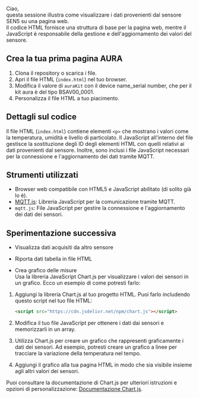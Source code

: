 Ciao,<br>
questa sessione illustra come  visualizzare i dati provenienti dal sensore SEN5 su una pagina web. <br>
Il codice HTML fornisce una struttura di base per la pagina web, mentre il JavaScript è responsabile della gestione e dell'aggiornamento dei valori del sensore.

## Crea la tua prima pagina AURA

1. Clona il repository o scarica i file.
2. Apri il file HTML (`index.html`) nel tuo browser.
3. Modifica il valore di `auraKit` con il device name_serial number, che per il kit aura è del tipo BSAV00_0001.
4. Personalizza il file HTML a tuo piacimento.

## Dettagli sul codice 

Il file HTML (`index.html`) contiene elementi `<p>` che mostrano i valori come la temperatura, umidità e livello di particolato.
Il JavaScript all'interno del file gestisce la sostituzione degli ID degli elementi HTML con quelli relativi ai dati provenienti dal sensore. Inoltre, sono inclusi i file JavaScript necessari per la connessione e l'aggiornamento dei dati tramite MQTT.

## Strumenti utilizzati

- Browser web compatibile con HTML5 e JavaScript abilitato (di solito già lo è).
- [MQTT.js](https://cdnjs.cloudflare.com/ajax/libs/mqtt/4.2.7/mqtt.min.js): Libreria JavaScript per la comunicazione tramite MQTT.
- `mqtt.js`: File JavaScript per gestire la connessione e l'aggiornamento dei dati dei sensori.

## Sperimentazione successiva

- Visualizza dati acquisiti da altro sensore<br>
- Riporta dati tabella in file HTML  <br>

- Crea grafico delle misure<br>
Usa la libreria JavaScript Chart.js per visualizzare i valori dei sensori in un grafico. Ecco un esempio di come potresti farlo:

1. Aggiungi la libreria Chart.js al tuo progetto HTML. Puoi farlo includendo questo script nel tuo file HTML:

    ```html
    <script src="https://cdn.jsdelivr.net/npm/chart.js"></script>
    ```

2. Modifica il tuo file JavaScript per ottenere i dati dai sensori e memorizzarli in un array.

3. Utilizza Chart.js per creare un grafico che rappresenti graficamente i dati dei sensori. Ad esempio, potresti creare un grafico a linee per tracciare la variazione della temperatura nel tempo.

4. Aggiungi il grafico alla tua pagina HTML in modo che sia visibile insieme agli altri valori dei sensori.

Puoi consultare la documentazione di Chart.js per ulteriori istruzioni e opzioni di personalizzazione: [Documentazione Chart.js](https://www.chartjs.org/docs/latest/).
